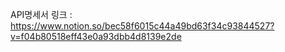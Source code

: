 
API명세서 링크 : https://www.notion.so/bec58f6015c44a49bd63f34c93844527?v=f04b80518eff43e0a93dbb4d8139e2de
